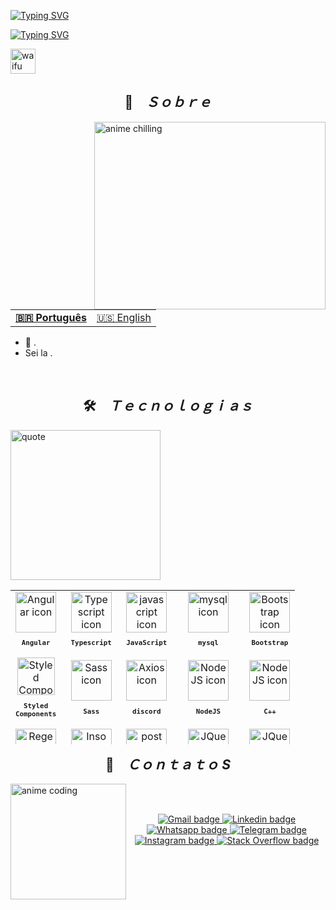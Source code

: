 <a href="https://git.io/typing-svg"><img src="https://readme-typing-svg.herokuapp.com?font=Fira+Code&weight=900&size=24&pause=1000&color=1F6CFF&center=verdadeiro&vCenter=falso&repeat=verdadeiro&width=435&lines=Hello%2C+my+name+is+Arthur+martins" alt="Typing SVG" /></a>

<a href="https://git.io/typing-svg"><img src="https://readme-typing-svg.herokuapp.com?font=Fira+Code&weight=500&pause=1000&color=1F6CFF&center=verdadeiro&vCenter=falso&repeat=verdadeiro&width=435&lines=Fala+cmg+bb" alt="Typing SVG" /></a>

<img src="https://user-images.githubusercontent.com/86276393/202559929-a3048637-3de9-4b82-a61e-537a32de50fe.jpg" alt="waifu" height="40px" />

<h2 align="center">📇 &ensp; <i>Ｓｏｂｒｅ</i></h2>
<img align="right" src="./images/analysis.gif" width="370px" height="300px" alt="anime chilling">

<table align="center">
  <tr alingn="center">
    <td>
      <b>
        <a href="README.md">🇧🇷 Português</a>
      </b>
    </td>
    <td>
      <a href="readme-en.md">🇺🇸 English</a>
    </td>
  </tr>
</table>

<ul align="left">
    <li>🚩 .</li>
    <li>Sei la </a>.</li>
</ul>
<br>

<h2 align="center">🛠️ &ensp; <i>Ｔｅｃｎｏｌｏｇｉａｓ</i></h2>
<img align="left" width="240px" alt="quote" src="https://images.genius.com/3913d4bdacc72e194aa6fd9361ca0058.640x640x1.jpg"/>
<table align="right" height="247px">
  <tr>
    <td align="center">
      <img src="https://skillicons.dev/icons?i=angular" width="65px" alt="Angular icon"/><br>
      <sub>
        <b>
          <pre>Angular</pre>
        </b>
      </sub>
    </td>
    <td align="center">
      <img src="https://skillicons.dev/icons?i=ts" width="65px" alt="Typescript icon"/><br>
      <sub>
        <b>
          <pre>Typescript</pre>
        </b>
      </sub>
    </td>
    <td align="center">
      <img src="https://skillicons.dev/icons?i=js" width="65px" alt="javascript icon"/><br>
      <sub>
        <b>
          <pre>JavaScript</pre>
        </b>
      </sub>
    </td>
    <td align="center">
      <img src="https://skillicons.dev/icons?i=mysql" width="65px" alt="mysql icon"/><br>
      <sub>
        <b>
          <pre>mysql</pre>
        </b>
      </sub>
    </td>
    <td align="center">
      <img src="https://skillicons.dev/icons?i=bootstrap" width="65px" alt="Bootstrap icon"/><br>
      <sub>
        <b>
          <pre>Bootstrap</pre>
        </b>
      </sub>
    </td>
  </tr>
    <tr>
    <td align="center">
      <img src="https://skillicons.dev/icons?i=styledcomponents" width="60px" alt="Styled Components icon"/><br>
      <sub>
        <b>
          <pre>Styled<br>Components</pre>
        </b>
      </sub>
    </td>
    <td align="center">
      <img src="https://skillicons.dev/icons?i=sass" width="65px" alt="Sass icon"/><br>
      <sub>
        <b>
          <pre>Sass</pre>
        </b>
      </sub>
    </td>
    <td align="center">
      <img src="https://skillicons.dev/icons?i=discord" width="65px" alt="Axios icon"/><br>
      <sub>
        <b>
          <pre>discord</pre>
        </b>
      </sub>
    </td>
    <td align="center">
      <img src="https://skillicons.dev/icons?i=nodejs" width="65px" alt="NodeJS icon"/><br>
      <sub>
        <b>
          <pre>NodeJS</pre>
        </b>
      </sub>
    </td>
    <td align="center">
      <img src="https://skillicons.dev/icons?i=cpp" width="65px" alt="NodeJS icon"/><br>
      <sub>
        <b>
          <pre>C++</pre>
        </b>
      </sub>
    </td>
  </tr>
  <tr>
    <td align="center">
      <img src="https://skillicons.dev/icons?i=regex" width="65px" alt="Regex icon"/><br>
      <sub>
        <b>
          <pre>Regex</pre>
        </b>
      </sub>
    </td>
    <td align="center">
      <img src="https://skillicons.dev/icons?i=visualstudio" width="65px" alt="Insomnia icon"/><br>
      <sub>
        <b>
          <pre>visualstudio</pre>
        </b>
      </sub>
    </td>
    <td align="center">
      <img src="https://skillicons.dev/icons?i=postman" width="65px" alt="postman icon"/><br>
      <sub>
        <b>
          <pre>postman</pre>
        </b>
      </sub>
    </td>
    <td align="center">
      <img src="https://skillicons.dev/icons?i=jquery" width="65px" alt="JQuery icon"/><br>
      <sub>
        <b>
          <pre>JQuery</pre>
        </b>
      </sub>
    </td>
    <td align="center">
      <img src="https://skillicons.dev/icons?i=firebase" width="65px" alt="JQuery icon"/><br>
      <sub>
        <b>
          <pre>firebase</pre>
        </b>
      </sub>
    </td>
  </tr>
  <tr>
    <td align="center">
      <img src="https://skillicons.dev/icons?i=js" width="65px" alt="Javascript icon"/><br>
      <sub>
        <b>
          <pre>Javascript</pre>
        </b>
      </sub>
    </td>
    <td align="center">
      <img src="https://skillicons.dev/icons?i=css" width="65px" alt="CSS3 icon"/><br>
      <sub>
        <b>
          <pre>CSS3</pre>
        </b>
      </sub>
    </td>
        <td align="center">
      <img src="https://skillicons.dev/icons?i=html" width="65px" alt="HTML5 icon"/><br>
      <sub>
        <b>
          <pre>HTML5</pre>
        </b>
      </sub>
    </td>
    <td align="center" width="100px;">
      <img src="https://skillicons.dev/icons?i=git" width="65px" alt="Git icon"/><br>
      <sub>
        <b>
          <pre>Git</pre>
        </b>
      </sub>
    </td>
    <td align="center">
      <img src="https://skillicons.dev/icons?i=bash" width="65px" alt="bash icon"/><br>
      <sub>
        <b>
          <pre>Terminal</pre>
        </b>
      </sub>
    </td>
  </tr>
  <tr>
    <td align="center">
      <img src="https://skillicons.dev/icons?i=vscode" width="65px" alt="visual studio code icon"/><br>
      <sub>
        <b>
          <pre>VSCode</pre>
        </b>
      </sub>
    </td>
    <td align="center">
      <img src="https://user-images.githubusercontent.com/86276393/205502680-8c4634eb-5032-446c-a5ff-d669a0fa787c.png" width="80px" alt="Linux and Windows icon"/><br>
      <sub>
        <b>
          <pre>Linux /<br>Windows</pre>
        </b>
      </sub>
    </td>
  </tr>
</table>
<br><br><br><br><br><br><br><br><br><br><br><br><br><br><br>

<h2 align="center">📩 &ensp; <i>Ｃｏｎｔａｔｏ S</i></h2>
<img align="left" width="185px" src="https://i.pinimg.com/originals/6f/79/76/6f797684a8c8c13fee9523c190bf72ec.gif" alt="anime coding">
<br><br>
<p align="center">
  <a href="mailto:arthurmartins696@gmail.com" target="_blank">
    <img src="https://img.shields.io/badge/Gmail-D14836?style=for-the-badge&logo=gmail&logoColor=white" alt="Gmail badge">
  </a>
  <a href="https://www.linkedin.com/in/arthur-martins-a5516214a/" target="_blank">
    <img src="https://img.shields.io/badge/LinkedIn-0077B5?style=for-the-badge&logo=linkedin&logoColor=white" alt="Linkedin badge">
  </a>
   <a href="https://wa.me/55669999999999?text=Yo,%20sinta-se%20livre%20para%20entrar%20em%20contato%20comigo." target="_blank">
    <img src="https://img.shields.io/badge/WhatsApp-25D366?style=for-the-badge&logo=whatsapp&logoColor=white" alt="Whatsapp badge">
  </a>
  <a href="https://t.me/Arthur martins" target="_blank">
    <img src="https://img.shields.io/badge/Telegram-2CA5E0?style=for-the-badge&logo=telegram&logoColor=white" alt="Telegram badge">
  </a>
  <a href="https://www.instagram.com/axthurx/" target="_blank">
    <img src="https://img.shields.io/badge/Instagram-E4405F?style=for-the-badge&logo=instagram&logoColor=white" alt="Instagram badge">
  </a>
  <a href="https://stackoverflow.com/users/20879575/arthurx" target="_blank">
    <img src="https://user-images.githubusercontent.com/86276393/194973392-6c133c92-13a3-4659-8fb1-08073cd1b417.png" alt="Stack Overflow badge">
  </a>
</p>
<br><br><br>
